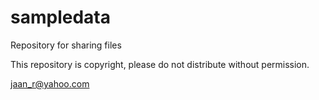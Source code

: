 # sampledata
Repository for sharing files

This repository is copyright, please do not distribute without permission.

jaan_r@yahoo.com
